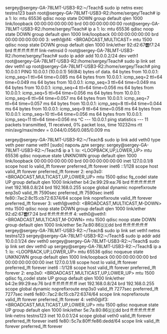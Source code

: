 sergey@sergey-GA-78LMT-USB3-R2:~/Teach$ sudo ip netns exec testns123 bash
root@sergey-GA-78LMT-USB3-R2:/home/sergey/Teach# ip a
1: lo: <LOOPBACK> mtu 65536 qdisc noop state DOWN group default qlen 1000
    link/loopback 00:00:00:00:00:00 brd 00:00:00:00:00:00
root@sergey-GA-78LMT-USB3-R2:/home/sergey/Teach# ip a
1: lo: <LOOPBACK> mtu 65536 qdisc noop state DOWN group default qlen 1000
    link/loopback 00:00:00:00:00:00 brd 00:00:00:00:00:00
3: veth1@if4: <BROADCAST,MULTICAST> mtu 1500 qdisc noop state DOWN group default qlen 1000
    link/ether 92:d2:67:ab:f7:24 brd ff:ff:ff:ff:ff:ff link-netnsid 0
root@sergey-GA-78LMT-USB3-R2:/home/sergey/Teach# sudo ip addr add 10.0.0.2/24 dev veth1
root@sergey-GA-78LMT-USB3-R2:/home/sergey/Teach# sudo ip link set dev veth1 up
root@sergey-GA-78LMT-USB3-R2:/home/sergey/Teach# ping 10.0.0.1
PING 10.0.0.1 (10.0.0.1) 56(84) bytes of data.
64 bytes from 10.0.0.1: icmp_seq=1 ttl=64 time=0.085 ms
64 bytes from 10.0.0.1: icmp_seq=2 ttl=64 time=0.049 ms
64 bytes from 10.0.0.1: icmp_seq=3 ttl=64 time=0.049 ms
64 bytes from 10.0.0.1: icmp_seq=4 ttl=64 time=0.056 ms
64 bytes from 10.0.0.1: icmp_seq=5 ttl=64 time=0.056 ms
64 bytes from 10.0.0.1: icmp_seq=6 ttl=64 time=0.057 ms
64 bytes from 10.0.0.1: icmp_seq=7 ttl=64 time=0.057 ms
64 bytes from 10.0.0.1: icmp_seq=8 ttl=64 time=0.044 ms
64 bytes from 10.0.0.1: icmp_seq=9 ttl=64 time=0.058 ms
64 bytes from 10.0.0.1: icmp_seq=10 ttl=64 time=0.056 ms
64 bytes from 10.0.0.1: icmp_seq=11 ttl=64 time=0.056 ms
^C
--- 10.0.0.1 ping statistics ---
11 packets transmitted, 11 received, 0% packet loss, time 10232ms
rtt min/avg/max/mdev = 0.044/0.056/0.085/0.009 ms


sergey@sergey-GA-78LMT-USB3-R2:~/Teach$ sudo ip link add veth0 type veth peer name veth1
[sudo] пароль для sergey: 
sergey@sergey-GA-78LMT-USB3-R2:~/Teach$ ip a
1: lo: <LOOPBACK,UP,LOWER_UP> mtu 65536 qdisc noqueue state UNKNOWN group default qlen 1000
    link/loopback 00:00:00:00:00:00 brd 00:00:00:00:00:00
    inet 127.0.0.1/8 scope host lo
       valid_lft forever preferred_lft forever
    inet6 ::1/128 scope host 
       valid_lft forever preferred_lft forever
2: enp3s0: <BROADCAST,MULTICAST,UP,LOWER_UP> mtu 1500 qdisc fq_codel state UP group default qlen 1000
    link/ether b4:2e:99:29:ea:76 brd ff:ff:ff:ff:ff:ff
    inet 192.168.0.8/24 brd 192.168.0.255 scope global dynamic noprefixroute enp3s0
       valid_lft 7590sec preferred_lft 7590sec
    inet6 fe80::7ac2:8c15:cb72:6374/64 scope link noprefixroute 
       valid_lft forever preferred_lft forever
3: veth1@veth0: <BROADCAST,MULTICAST,M-DOWN> mtu 1500 qdisc noop state DOWN group default qlen 1000
    link/ether 92:d2:67:ab:f7:24 brd ff:ff:ff:ff:ff:ff
4: veth0@veth1: <BROADCAST,MULTICAST,M-DOWN> mtu 1500 qdisc noop state DOWN group default qlen 1000
    link/ether 5e:7a:80:86:de:dd brd ff:ff:ff:ff:ff:ff
sergey@sergey-GA-78LMT-USB3-R2:~/Teach$ sudo ip link set veth1 netns testns123
sergey@sergey-GA-78LMT-USB3-R2:~/Teach$ sudo ip addr add 10.0.0.1/24 dev veth0
sergey@sergey-GA-78LMT-USB3-R2:~/Teach$ sudo ip link set dev veth0 up
sergey@sergey-GA-78LMT-USB3-R2:~/Teach$ ip a
1: lo: <LOOPBACK,UP,LOWER_UP> mtu 65536 qdisc noqueue state UNKNOWN group default qlen 1000
    link/loopback 00:00:00:00:00:00 brd 00:00:00:00:00:00
    inet 127.0.0.1/8 scope host lo
       valid_lft forever preferred_lft forever
    inet6 ::1/128 scope host 
       valid_lft forever preferred_lft forever
2: enp3s0: <BROADCAST,MULTICAST,UP,LOWER_UP> mtu 1500 qdisc fq_codel state UP group default qlen 1000
    link/ether b4:2e:99:29:ea:76 brd ff:ff:ff:ff:ff:ff
    inet 192.168.0.8/24 brd 192.168.0.255 scope global dynamic noprefixroute enp3s0
       valid_lft 7277sec preferred_lft 7277sec
    inet6 fe80::7ac2:8c15:cb72:6374/64 scope link noprefixroute 
       valid_lft forever preferred_lft forever
4: veth0@if3: <BROADCAST,MULTICAST,UP,LOWER_UP> mtu 1500 qdisc noqueue state UP group default qlen 1000
    link/ether 5e:7a:80:86:de:dd brd ff:ff:ff:ff:ff:ff link-netns testns123
    inet 10.0.0.1/24 scope global veth0
       valid_lft forever preferred_lft forever
    inet6 fe80::5c7a:80ff:fe86:dedd/64 scope link 
       valid_lft forever preferred_lft forever
